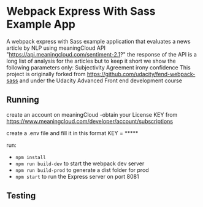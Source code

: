 # Webpack Express With Sass Example App
A webpack express with Sass example application that evaluates a news article by NLP using meaningCloud API 
"https://api.meaningcloud.com/sentiment-2.1?"
the response of the API is a long list of analysis for the articles but to keep it short we show the following parameters only:
Subjectivity
Agreement 
irony
confidence 
This project is originally forked from https://github.com/udacity/fend-webpack-sass
and under the Udacity Advanced Front end development course


## Running

create an account on meaningCloud -obtain your License KEY from 
https://www.meaningcloud.com/developer/account/subscriptions

create a .env file and fill it in this format 
KEY = ***** 

run:
- ```npm install```
- ```npm run build-dev``` to start the webpack dev server
- ```npm run build-prod``` to generate a dist folder for prod
- ```npm start``` to run the Express server on port 8081

## Testing
